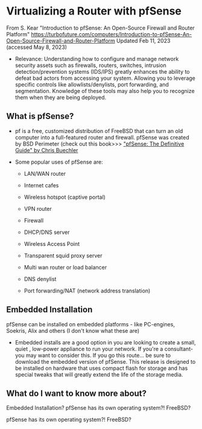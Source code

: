 # Virtualizing a Router with pfSense
From S. Kear "Introduction to pfSense: An Open-Source Firewall and Router Platform" https://turbofuture.com/computers/Introduction-to-pfSense-An-Open-Source-Firewall-and-Router-Platform Updated Feb 11, 2023 (accessed May 8, 2023) 

* Relevance: Understanding how to configure and manage network security assets such as firewalls, routers, switches, intrusion detection/prevention systems (IDS/IPS) greatly enhances the ability to defeat bad actors from accessing your system. Allowing you to leverage specific controls like allowlists/denylists, port forwarding, and segmentation. Knowledge of these tools may also help you to recognize them when they are being deployed.

## What is pfSense?

* pf is a free, customized distribution of FreeBSD that can turn an old computer into a full-featured router and firewall. pfSense was created by BSD Perimeter (check out this book>>> ["pfSense: The Definitive Guide" by Chris Buechler](https://www.thriftbooks.com/w/pfsense-the-definitive-guide_michael-w-lucas_christopher-m-buechler/791277/item/5863876/?utm_source=google&utm_medium=cpc&utm_campaign=pmax_low_vol_f%2fm%2fs_under_%2410&utm_adgroup=&utm_term=&utm_content=&gclid=Cj0KCQjwu-KiBhCsARIsAPztUF0PqpG8cE9vGD9Mc5DhFAurw9zUEQJnkKxoWWjojINlmLlz83xrP9MaAi3zEALw_wcB#idiq=5863876&edition=7203065) 

* Some popular uses of pfSense are:

  * LAN/WAN router

  * Internet cafes

  * Wireless hotspot (captive portal)

  * VPN router

  * Firewall

  * DHCP/DNS server

  * Wireless Access Point

  * Transparent squid proxy server

  * Multi wan router or load balancer

  * DNS denylist

  * Port forwarding/NAT (network address translation)

## Embedded Installation

pfSense can be installed on embedded platforms - like PC-engines, Soekris, Alix and others (I don't know what these are)

  * Embedded installs are a good option in you are looking to create a small, quiet , low-power appliance to run your network. If you're a consultant-you may want to consider this. If you go this route... be sure to download the embedded version of pfSense. This release is designed to be installed on hardware that uses compact flash for storage and has special tweaks that will greatly extend the life of the storage media.


## What do I want to know more about?
Embedded Installation?
pfSense has its own operating system?! FreeBSD? 

pfSense has its own operating system?! FreeBSD? 
